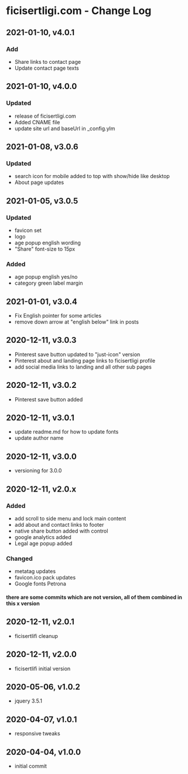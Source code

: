 # ficisertligi.com - Change Log

## 2021-01-10, v4.0.1
### Add
- Share links to contact page
- Update contact page texts

## 2021-01-10, v4.0.0
### Updated
- release of ficisertligi.com
- Added CNAME file
- update site url and baseUrl in _config.ylm

## 2021-01-08, v3.0.6
### Updated
- search icon for mobile added to top with show/hide like desktop
- About page updates

## 2021-01-05, v3.0.5
### Updated
- favicon set
- logo
- age popup english wording
- "Share" font-size to 15px
### Added
- age popup english yes/no
- category green label margin 

## 2021-01-01, v3.0.4
- Fix English pointer for some articles
- remove down arrow at "english below" link in posts

## 2020-12-11, v3.0.3
- Pinterest save button updated to "just-icon" version
- Pinterest about and landing page links to ficisertligi profile
- add social media links to landing and all other sub pages

## 2020-12-11, v3.0.2
- Pinterest save button added

## 2020-12-11, v3.0.1
- update readme.md for how to update fonts
- update author name

## 2020-12-11, v3.0.0
- versioning for 3.0.0

## 2020-12-11, v2.0.x
### Added
- add scroll to side menu and lock main content
- add about and contact links to footer
- native share button added with control
- google analytics added
- Legal age popup added
### Changed
- metatag updates
- favicon.ico pack updates
- Google fonts Petrona
#### there are some commits which are not version, all of them combined in this x version

## 2020-12-11, v2.0.1
- ficisertlifi cleanup

## 2020-12-11, v2.0.0
- ficisertlifi initial version

## 2020-05-06, v1.0.2
- jquery 3.5.1

## 2020-04-07, v1.0.1
- responsive tweaks

## 2020-04-04, v1.0.0
- initial commit